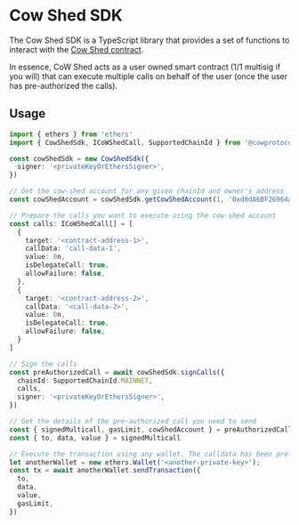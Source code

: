 # Cow Shed SDK

The Cow Shed SDK is a TypeScript library that provides a set of functions to interact with the [Cow Shed contract](https://github.com/cowdao-grants/cow-shed).

In essence, CoW Shed acts as a user owned smart contract (1/1 multisig if you will) that can execute multiple calls on behalf of the user (once the user has pre-authorized the calls).

## Usage

```ts
import { ethers } from 'ethers'
import { CowShedSdk, ICoWShedCall, SupportedChainId } from '@cowprotocol/cow-shed'

const cowShedSdk = new CowShedSdk({
  signer: '<privateKeyOrEthersSigner>',
})

// Get the cow-shed account for any given chainId and owner's address
const cowShedAccount = cowShedSdk.getCowShedAccount(1, '0xd8dA6BF26964aF9D7eEd9e03E53415D37aA96045')

// Prepare the calls you want to execute using the cow-shed account
const calls: ICoWShedCall[] = [
  {
    target: '<contract-address-1>',
    callData: 'call-data-1',
    value: 0n,
    isDelegateCall: true,
    allowFailure: false,
  },
  {
    target: '<contract-address-2>',
    callData: '<call-data-2>',
    value: 0n,
    isDelegateCall: true,
    allowFailure: false,
  }
]

// Sign the calls
const preAuthorizedCall = await cowShedSdk.signCalls({
  chainId: SupportedChainId.MAINNET,
  calls,
  signer: '<privateKeyOrEthersSigner>',
})

// Get the details of the pre-authorized call you need to send
const { signedMulticall, gasLimit, cowShedAccount } = preAuthorizedCall
const { to, data, value } = signedMulticall

// Execute the transaction using any wallet. The calldata has been pre-auth, so you don't need any special permissions to send this transaction
let anotherWallet = new ethers.Wallet('<another-private-key>');
const tx = await anotherWallet.sendTransaction({
  to,
  data,
  value,
  gasLimit,  
})
```



